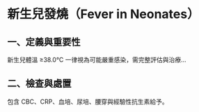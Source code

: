 # 新生兒發燒（Fever in Neonates）

## 一、定義與重要性
新生兒體溫 ≥38.0°C 一律視為可能嚴重感染，需完整評估與治療...

## 二、檢查與處置
包含 CBC、CRP、血培、尿培、腰穿與經驗性抗生素給予。